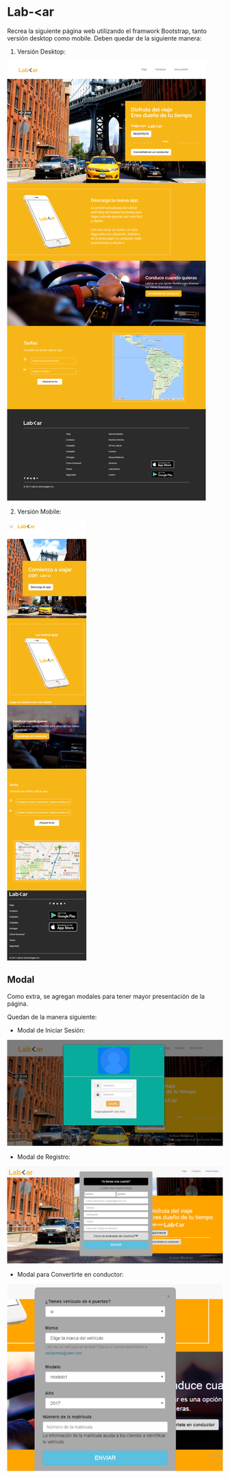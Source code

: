 # Lab-<ar 

Recrea la siguiente página web utilizando el framwork Bootstrap, tanto versión desktop como mobile. Deben quedar de la siguiente manera: 

1. Versión Desktop: 

![Versión Desktop](assets/images/desktop.png)


2. Versión Mobile: 

![Versión Mobile](assets/images/v-movil.png)


## Modal

Como extra, se agregan modales para tener mayor presentación de la página. 

Quedan de la manera siguiente:

* Modal de Iniciar Sesión: 

![Modal Inicia Sesión](assets/images/modal-inicio-sesion.png)

* Modal de Registro:

![Modal Registrate](assets/images/modal-registrate.png)

* Modal para Convertirte en conductor:

![Modal Conductor](assets/images/modal-conductor.png)



